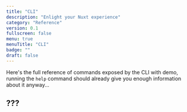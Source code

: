 ```yaml
---
title: "CLI"
description: "Enlight your Nuxt experience"
category: "Reference"
version: 0.1
fullscreen: false
menu: true
menuTitle: "CLI"
badge: ""
draft: false
---
```


Here's the full reference of commands exposed by the CLI with demo, running the `help` command should already give you enough information about it anyway...

## ???

<!-- TODO: Command references -->
